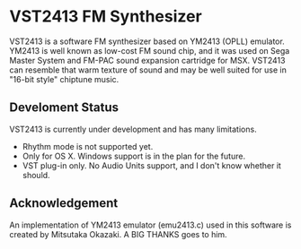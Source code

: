 VST2413 FM Synthesizer
======================

VST2413 is a software FM synthesizer based on YM2413 (OPLL) emulator.
YM2413 is well known as low-cost FM sound chip, and it was used on
Sega Master System and FM-PAC sound expansion cartridge for MSX.
VST2413 can resemble that warm texture of sound and may be well
suited for use in "16-bit style" chiptune music.

Develoment Status
-----------------

VST2413 is currently under development and has many limitations.

- Rhythm mode is not supported yet.
- Only for OS X. Windows support is in the plan for the future.
- VST plug-in only. No Audio Units support, and I don't know whether it should.

Acknowledgement
---------------

An implementation of YM2413 emulator (emu2413.c) used in this software
is created by Mitsutaka Okazaki. A BIG THANKS goes to him.